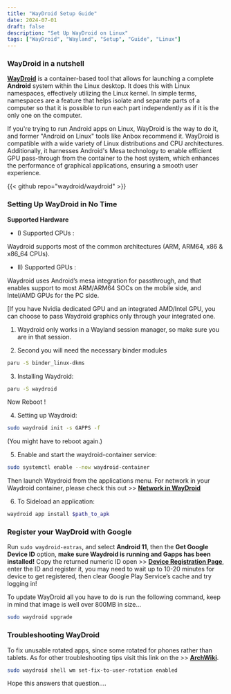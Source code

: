 ```yaml
---
title: "WayDroid Setup Guide"
date: 2024-07-01
draft: false
description: "Set Up WayDroid on Linux"
tags: ["WayDroid", "Wayland", "Setup", "Guide", "Linux"]
---
```

### WayDroid in a nutshell

[**WayDroid**](https://waydro.id/) is a container-based tool that allows for launching a complete **Android** system within the Linux desktop. It does this with Linux namespaces, effectively utilizing the Linux kernel. In simple terms, namespaces are a feature that helps isolate and separate parts of a computer so that it is possible to run each part independently as if it is the only one on the computer.

If you're trying to run Android apps on Linux, WayDroid is the way to do it, and former "Android on Linux" tools like Anbox recommend it. WayDroid is compatible with a wide variety of Linux distributions and CPU architectures. Additionally, it harnesses Android's Mesa technology to enable efficient GPU pass-through from the container to the host system, which enhances the performance of graphical applications, ensuring a smooth user experience.

{{< github repo="waydroid/waydroid" >}}

### Setting Up WayDroid in No Time

**Supported Hardware**

- I) Supported CPUs :

Waydroid supports most of the common architectures (ARM, ARM64, x86 & x86_64 CPUs).

- II) Supported GPUs :

Waydroid uses Android’s mesa integration for passthrough, and that enables support to most ARM/ARM64 SOCs on the mobile side, and Intel/AMD GPUs for the PC side.

[If you have Nvidia dedicated GPU and an integrated AMD/Intel GPU, you can choose to pass Waydroid graphics only through your integrated one.

1. Waydroid only works in a Wayland session manager, so make sure you are in that session.

2. Second you will need the necessary binder modules

```Bash
paru -S binder_linux-dkms
```

3. Installing Waydroid:

```Bash
paru -S waydroid
```

Now Reboot !

4. Setting up Waydroid:

```Bash
sudo waydroid init -s GAPPS -f
```

(You might have to reboot again.)

5. Enable and start the waydroid-container service:

```Bash
sudo systemctl enable --now waydroid-container
```

Then launch Waydroid from the applications menu. For network in your Waydroid container, please check this out >> [**Network in WayDroid**](https://wiki.archlinux.org/title/Waydroid#Network)

6. To Sideload an application:

```Bash
waydroid app install $path_to_apk
```

### Register your WayDroid with Google

Run `sudo waydroid-extras`, and select **Android 11**, then the **Get Google Device ID** option, **make sure Waydroid is running and Gapps has been installed!** Copy the returned numeric ID open >> [**Device Registration Page**](https://google.com/android/uncertified/), enter the ID and register it, you may need to wait up to 10-20 minutes for device to get registered, then clear Google Play Service’s cache and try logging in!

To update WayDroid all you have to do is run the following command, keep in mind that image is well over 800MB in size...

```Bash
sudo waydroid upgrade
```

### Troubleshooting WayDroid

To fix unusable rotated apps, since some rotated for phones rather than tablets. As for other troubleshooting tips visit this link on the >> [**ArchWiki**](https://wiki.archlinux.org/title/Waydroid#Troubleshooting).

```Bash
sudo waydroid shell wm set-fix-to-user-rotation enabled
```

Hope this answers that question....
